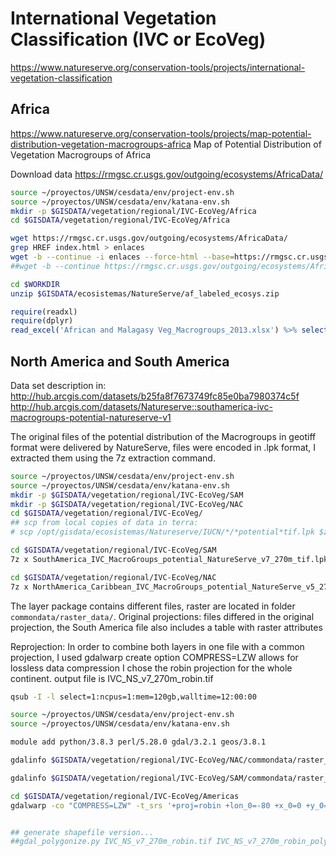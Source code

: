 # International Vegetation Classification (IVC or EcoVeg)
https://www.natureserve.org/conservation-tools/projects/international-vegetation-classification


## Africa
https://www.natureserve.org/conservation-tools/projects/map-potential-distribution-vegetation-macrogroups-africa
Map of Potential Distribution of Vegetation Macrogroups of Africa

Download data
https://rmgsc.cr.usgs.gov/outgoing/ecosystems/AfricaData/

```sh
source ~/proyectos/UNSW/cesdata/env/project-env.sh
source ~/proyectos/UNSW/cesdata/env/katana-env.sh
mkdir -p $GISDATA/vegetation/regional/IVC-EcoVeg/Africa
cd $GISDATA/vegetation/regional/IVC-EcoVeg/Africa

wget https://rmgsc.cr.usgs.gov/outgoing/ecosystems/AfricaData/
grep HREF index.html > enlaces
wget -b --continue -i enlaces --force-html --base=https://rmgsc.cr.usgs.gov/
##wget -b --continue https://rmgsc.cr.usgs.gov/outgoing/ecosystems/AfricaData/af_labeled_ecosys.zip
```

```sh
cd $WORKDIR
unzip $GISDATA/ecosistemas/NatureServe/af_labeled_ecosys.zip
```

```r
require(readxl)
require(dplyr)
read_excel('African and Malagasy Veg_Macrogroups_2013.xlsx') %>% select('FORMATION') %>% table
```


## North America and South America

Data set description in:
http://hub.arcgis.com/datasets/b25fa8f7673749fc85e0ba7980374c5f
http://hub.arcgis.com/datasets/Natureserve::southamerica-ivc-macrogroups-potential-natureserve-v1

 The original files of the potential distribution of the Macrogroups in geotiff format were delivered by NatureServe, files were encoded in .lpk format, I extracted them using the 7z extraction command.

```sh
source ~/proyectos/UNSW/cesdata/env/project-env.sh
source ~/proyectos/UNSW/cesdata/env/katana-env.sh
mkdir -p $GISDATA/vegetation/regional/IVC-EcoVeg/SAM
mkdir -p $GISDATA/vegetation/regional/IVC-EcoVeg/NAC
cd $GISDATA/vegetation/regional/IVC-EcoVeg/
## scp from local copies of data in terra:
# scp /opt/gisdata/ecosistemas/Natureserve/IUCN/*/*potential*tif.lpk $zID@kdm.restech.unsw.edu.au:/srv/scratch/cesdata/gisdata/vegetation/regional/IVC-EcoVeg/...

cd $GISDATA/vegetation/regional/IVC-EcoVeg/SAM
7z x SouthAmerica_IVC_MacroGroups_potential_NatureServe_v7_270m_tif.lpk

cd $GISDATA/vegetation/regional/IVC-EcoVeg/NAC
7z x NorthAmerica_Caribbean_IVC_MacroGroups_potential_NatureServe_v5_270m_tif.lpk

```
The layer package contains different files, raster are located in folder `commondata/raster_data/`. Original projections: files differed in the original projection, the South America file also includes a table with raster attributes

Reprojection: In order to combine both layers in one file with a common projection, I used gdalwarp create option COMPRESS=LZW allows for lossless data compression   I chose the robin projection for the whole continent. output file is IVC_NS_v7_270m_robin.tif

```sh
qsub -I -l select=1:ncpus=1:mem=120gb,walltime=12:00:00

source ~/proyectos/UNSW/cesdata/env/project-env.sh
source ~/proyectos/UNSW/cesdata/env/katana-env.sh

module add python/3.8.3 perl/5.28.0 gdal/3.2.1 geos/3.8.1

gdalinfo $GISDATA/vegetation/regional/IVC-EcoVeg/NAC/commondata/raster_data/NorthAmerica_Caribbean_IVC_MacroGroups_potential_NatureServe_v5_270m.tif

gdalinfo $GISDATA/vegetation/regional/IVC-EcoVeg/SAM/commondata/raster_data/SouthAmerica_IVC_MacroGroups_potential_NatureServe_v7_270m.tif | less

cd $GISDATA/vegetation/regional/IVC-EcoVeg/Americas
gdalwarp -co "COMPRESS=LZW" -t_srs '+proj=robin +lon_0=-80 +x_0=0 +y_0=0 +datum=WGS84 +units=m +no_defs +ellps=WGS84 +towgs84=0,0,0' $GISDATA/vegetation/regional/IVC-EcoVeg/NAC/commondata/raster_data/NorthAmerica_Caribbean_IVC_MacroGroups_potential_NatureServe_v5_270m.tif $GISDATA/vegetation/regional/IVC-EcoVeg/SAM/commondata/raster_data/SouthAmerica_IVC_MacroGroups_potential_NatureServe_v7_270m.tif $GISDATA/vegetation/regional/IVC-EcoVeg/Americas/IVC_NS_v7_270m_robin.tif


## generate shapefile version...
##gdal_polygonize.py IVC_NS_v7_270m_robin.tif IVC_NS_v7_270m_robin_polygons.shp
```
